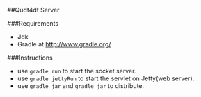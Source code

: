##Qudt4dt Server

###Requirements
- Jdk
- Gradle at http://www.gradle.org/

###Instructions
- use `gradle run` to start the socket server.
- use `gradle jettyRun` to start the servlet on Jetty(web server).
- use `gradle jar` and `gradle jar` to distribute.
